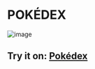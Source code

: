 # POKÉDEX
![image](https://user-images.githubusercontent.com/84252964/172077719-15f0d63b-1e2b-4d0c-a492-34131683baf3.png)

## Try it on: [Pokédex](https://pokemon.marco-cortes.me)
